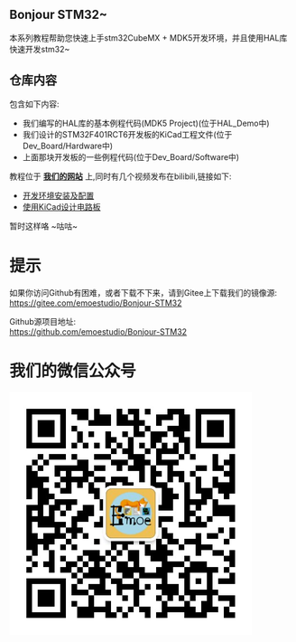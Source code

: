 ## Bonjour STM32~  

本系列教程帮助您快速上手stm32CubeMX + MDK5开发环境，并且使用HAL库快速开发stm32~  

## 仓库内容  

包含如下内容:  

- 我们编写的HAL库的基本例程代码(MDK5 Project)(位于HAL_Demo中)  
- 我们设计的STM32F401RCT6开发板的KiCad工程文件(位于Dev_Board/Hardware中)  
- 上面那块开发板的一些例程代码(位于Dev_Board/Software中)    

教程位于 **[我们的网站](https://www.emoe.xyz/archives/970)** 上,同时有几个视频发布在bilibili,链接如下:  

- [开发环境安装及配置](https://www.bilibili.com/video/BV1Lg4y1B7Bf/)  
- [使用KiCad设计电路板](https://www.bilibili.com/video/BV1Kp4y1X7pS/)  


暂时这样咯 ~咕咕~  

# 提示

如果你访问Github有困难，或者下载不下来，请到Gitee上下载我们的镜像源:  
https://gitee.com/emoestudio/Bonjour-STM32

Github源项目地址:  
https://github.com/emoestudio/Bonjour-STM32

# 我们的微信公众号

![wechat_qr_code](Wechat_emoe.jpg)